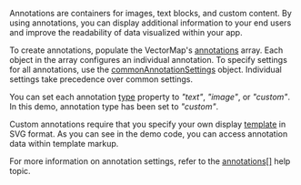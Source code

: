 Annotations are containers for images, text blocks, and custom content. By using annotations, you can display additional information to your end users and improve the readability of data visualized within your app.

To create annotations, populate the VectorMap's [annotations](/Documentation/ApiReference/UI_Components/dxVectorMap/Configuration/annotations/) array. Each object in the array configures an individual annotation. To specify settings for all annotations, use the [commonAnnotationSettings](/Documentation/ApiReference/UI_Components/dxVectorMap/Configuration/commonAnnotationSettings/) object. Individual settings take precedence over common settings.

You can set each annotation [type](/Documentation/ApiReference/UI_Components/dxVectorMap/Configuration/annotations/#type) property to *"text"*, *"image"*, or *"custom"*. In this demo, annotation type has been set to *"custom"*.

Custom annotations require that you specify your own display [template](/Documentation/ApiReference/UI_Components/dxVectorMap/Configuration/annotations/#template) in SVG format. As you can see in the demo code, you can access annotation data within template markup.

For more information on annotation settings, refer to the [annotations[]](/Documentation/ApiReference/UI_Components/dxVectorMap/Configuration/annotations/) help topic.

